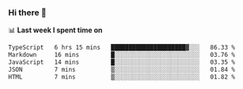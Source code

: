### Hi there 👋

<!--
**DBvc/DBvc** is a ✨ _special_ ✨ repository because its `README.md` (this file) appears on your GitHub profile.

Here are some ideas to get you started:

- 🔭 I’m currently working on ...
- 🌱 I’m currently learning ...
- 👯 I’m looking to collaborate on ...
- 🤔 I’m looking for help with ...
- 💬 Ask me about ...
- 📫 How to reach me: ...
- 😄 Pronouns: ...
- ⚡ Fun fact: ...
-->

📊 **Last week I spent time on**
<!--START_SECTION:waka-->

```txt
TypeScript   6 hrs 15 mins   █████████████████████▓░░░   86.33 %
Markdown     16 mins         █░░░░░░░░░░░░░░░░░░░░░░░░   03.76 %
JavaScript   14 mins         █░░░░░░░░░░░░░░░░░░░░░░░░   03.35 %
JSON         7 mins          ▒░░░░░░░░░░░░░░░░░░░░░░░░   01.84 %
HTML         7 mins          ▒░░░░░░░░░░░░░░░░░░░░░░░░   01.82 %
```

<!--END_SECTION:waka-->
